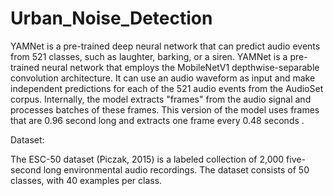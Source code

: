 # Urban_Noise_Detection

YAMNet is a pre-trained deep neural network that can predict audio events from 521 classes, such as laughter, barking, or a siren.
YAMNet is a pre-trained neural network that employs the MobileNetV1 depthwise-separable convolution architecture. It can use an audio waveform as input and make independent predictions for each of the 521 audio events from the AudioSet corpus.
Internally, the model extracts "frames" from the audio signal and processes batches of these frames. This version of the model uses frames that are 0.96 second long and extracts one frame every 0.48 seconds .

Dataset:

The ESC-50 dataset (Piczak, 2015) is a labeled collection of 2,000 five-second long environmental audio recordings. The dataset consists of 50 classes, with 40 examples per class.
